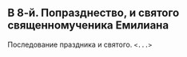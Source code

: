 
## В 8-й. Попразднество, и святого священномученика Емилиана

Последование праздника и святого. `<...>`  
